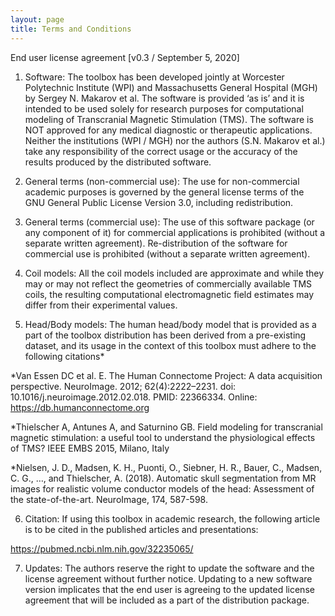 ```yaml
---
layout: page
title: Terms and Conditions
---
```


End user license agreement [v0.3 / September 5, 2020]

1)	Software: The toolbox has been developed jointly at Worcester Polytechnic Institute (WPI) and Massachusetts General Hospital (MGH) by Sergey N. Makarov et al. The software is provided ‘as is’ and it is intended to be used solely for research purposes for computational modeling of Transcranial Magnetic Stimulation (TMS). The software is NOT approved for any medical diagnostic or therapeutic applications. Neither the institutions (WPI / MGH) nor the authors (S.N. Makarov et al.) take any responsibility of the correct usage or the accuracy of the results produced by the distributed software. 

2)	General terms (non-commercial use): The use for non-commercial academic purposes is governed by the general license terms of the GNU General Public License Version 3.0, including redistribution. 

3)  General terms (commercial use): The use of this software package (or any component of it) for commercial applications is prohibited (without a separate written agreement). Re-distribution of the software for commercial use is prohibited (without a separate written agreement).

4)	Coil models: All the coil models included are approximate and while they may or may not reflect the geometries of commercially available TMS coils, the resulting computational electromagnetic field estimates may differ from their experimental values.

5)	Head/Body models: The human head/body model that is provided as a part of the toolbox distribution has been derived from a pre-existing dataset, and its usage in the context of this toolbox must adhere to the following citations*

*Van Essen DC et al. E. The Human Connectome Project: A data acquisition perspective. NeuroImage. 2012; 62(4):2222–2231. doi: 10.1016/j.neuroimage.2012.02.018. PMID: 22366334. Online: https://db.humanconnectome.org 

*Thielscher A, Antunes A, and Saturnino GB. Field modeling for transcranial magnetic stimulation: a useful tool to understand the physiological effects of TMS? IEEE EMBS 2015, Milano, Italy

*Nielsen, J. D., Madsen, K. H., Puonti, O., Siebner, H. R., Bauer, C., Madsen, C. G., …, and Thielscher, A. (2018). Automatic skull segmentation from MR images for realistic volume conductor models of the head: Assessment of the state-of-the-art. NeuroImage, 174, 587-598.

6)	Citation: If using this toolbox in academic research, the following article is to be cited in the published articles and presentations:

https://pubmed.ncbi.nlm.nih.gov/32235065/

7)	Updates: The authors reserve the right to update the software and the license agreement without further notice. Updating to a new software version implicates that the end user is agreeing to the updated license agreement that will be included as a part of the distribution package.
